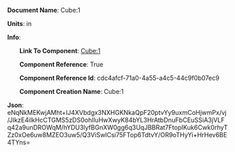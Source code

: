 **Document Name**: Cube:1

**Units**: in

**Info**:

&emsp;&emsp;**Link To Component**: [Cube:1](/data4/Cube-cdc4afcf-71a0-4a55-a4c5-44c9f0b07ec9/timeline.md)

&emsp;&emsp;**Component Reference**: True

&emsp;&emsp;**Component Reference Id**: cdc4afcf-71a0-4a55-a4c5-44c9f0b07ec9

&emsp;&emsp;**Component Creation Name**: Cube:1

**Json**: eNqNkMEKwjAMht+lJ4XVbdgx3NXHGKNkaQpF20ptvYy9uxmCoHjwmPx/vj/JIkzE4ilkHcCTGMS5zDS0ohIluHwXwyK84bYL3HrAtbDnuFbCEuSSiA3jVLFq42a9unDROWqM/hYDU3lyfBGnXW0gg6q3UqJBBRat7FtopIKuk6Cwk0rhyTZz0xOe6uw8MZEO3uw5/Q3ViSwlCsi75FTop6TdtvY/OR9oTHyYi+HrHev6BE4TYns=

